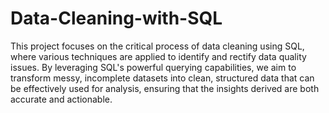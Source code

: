# Data-Cleaning-with-SQL

This project focuses on the critical process of data cleaning using SQL, where various techniques are applied to identify and rectify data quality issues. By leveraging SQL's powerful querying capabilities, we aim to transform messy, incomplete datasets into clean, structured data that can be effectively used for analysis, ensuring that the insights derived are both accurate and actionable.
